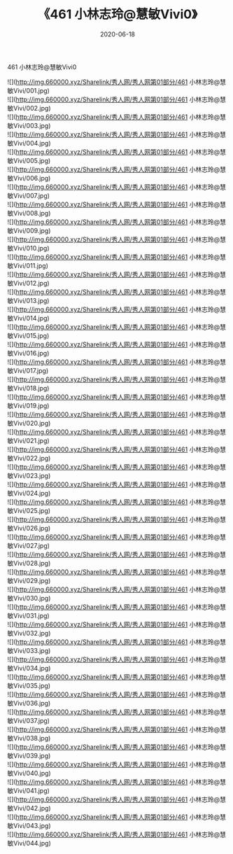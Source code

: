 ﻿---
layout: post
title:  《461 小林志玲@慧敏Vivi0》
date:   2020-06-18
img: http://img.660000.xyz/Sharelink/秀人网/秀人网第01部分/461 小林志玲@慧敏Vivi0/000.jpg
categories: [美女, 清纯, 唯美]
---

461 小林志玲@慧敏Vivi0

  ![](http://img.660000.xyz/Sharelink/秀人网/秀人网第01部分/461 小林志玲@慧敏Vivi/001.jpg) <br> ![](http://img.660000.xyz/Sharelink/秀人网/秀人网第01部分/461 小林志玲@慧敏Vivi/002.jpg) <br> ![](http://img.660000.xyz/Sharelink/秀人网/秀人网第01部分/461 小林志玲@慧敏Vivi/003.jpg) <br> ![](http://img.660000.xyz/Sharelink/秀人网/秀人网第01部分/461 小林志玲@慧敏Vivi/004.jpg) <br> ![](http://img.660000.xyz/Sharelink/秀人网/秀人网第01部分/461 小林志玲@慧敏Vivi/005.jpg) <br> ![](http://img.660000.xyz/Sharelink/秀人网/秀人网第01部分/461 小林志玲@慧敏Vivi/006.jpg) <br> ![](http://img.660000.xyz/Sharelink/秀人网/秀人网第01部分/461 小林志玲@慧敏Vivi/007.jpg) <br> ![](http://img.660000.xyz/Sharelink/秀人网/秀人网第01部分/461 小林志玲@慧敏Vivi/008.jpg) <br> ![](http://img.660000.xyz/Sharelink/秀人网/秀人网第01部分/461 小林志玲@慧敏Vivi/009.jpg) <br> ![](http://img.660000.xyz/Sharelink/秀人网/秀人网第01部分/461 小林志玲@慧敏Vivi/010.jpg) <br> ![](http://img.660000.xyz/Sharelink/秀人网/秀人网第01部分/461 小林志玲@慧敏Vivi/011.jpg) <br> ![](http://img.660000.xyz/Sharelink/秀人网/秀人网第01部分/461 小林志玲@慧敏Vivi/012.jpg) <br> ![](http://img.660000.xyz/Sharelink/秀人网/秀人网第01部分/461 小林志玲@慧敏Vivi/013.jpg) <br> ![](http://img.660000.xyz/Sharelink/秀人网/秀人网第01部分/461 小林志玲@慧敏Vivi/014.jpg) <br> ![](http://img.660000.xyz/Sharelink/秀人网/秀人网第01部分/461 小林志玲@慧敏Vivi/015.jpg) <br> ![](http://img.660000.xyz/Sharelink/秀人网/秀人网第01部分/461 小林志玲@慧敏Vivi/016.jpg) <br> ![](http://img.660000.xyz/Sharelink/秀人网/秀人网第01部分/461 小林志玲@慧敏Vivi/017.jpg) <br> ![](http://img.660000.xyz/Sharelink/秀人网/秀人网第01部分/461 小林志玲@慧敏Vivi/018.jpg) <br> ![](http://img.660000.xyz/Sharelink/秀人网/秀人网第01部分/461 小林志玲@慧敏Vivi/019.jpg) <br> ![](http://img.660000.xyz/Sharelink/秀人网/秀人网第01部分/461 小林志玲@慧敏Vivi/020.jpg) <br> ![](http://img.660000.xyz/Sharelink/秀人网/秀人网第01部分/461 小林志玲@慧敏Vivi/021.jpg) <br> ![](http://img.660000.xyz/Sharelink/秀人网/秀人网第01部分/461 小林志玲@慧敏Vivi/022.jpg) <br> ![](http://img.660000.xyz/Sharelink/秀人网/秀人网第01部分/461 小林志玲@慧敏Vivi/023.jpg) <br> ![](http://img.660000.xyz/Sharelink/秀人网/秀人网第01部分/461 小林志玲@慧敏Vivi/024.jpg) <br> ![](http://img.660000.xyz/Sharelink/秀人网/秀人网第01部分/461 小林志玲@慧敏Vivi/025.jpg) <br> ![](http://img.660000.xyz/Sharelink/秀人网/秀人网第01部分/461 小林志玲@慧敏Vivi/026.jpg) <br> ![](http://img.660000.xyz/Sharelink/秀人网/秀人网第01部分/461 小林志玲@慧敏Vivi/027.jpg) <br> ![](http://img.660000.xyz/Sharelink/秀人网/秀人网第01部分/461 小林志玲@慧敏Vivi/028.jpg) <br> ![](http://img.660000.xyz/Sharelink/秀人网/秀人网第01部分/461 小林志玲@慧敏Vivi/029.jpg) <br> ![](http://img.660000.xyz/Sharelink/秀人网/秀人网第01部分/461 小林志玲@慧敏Vivi/030.jpg) <br> ![](http://img.660000.xyz/Sharelink/秀人网/秀人网第01部分/461 小林志玲@慧敏Vivi/031.jpg) <br> ![](http://img.660000.xyz/Sharelink/秀人网/秀人网第01部分/461 小林志玲@慧敏Vivi/032.jpg) <br> ![](http://img.660000.xyz/Sharelink/秀人网/秀人网第01部分/461 小林志玲@慧敏Vivi/033.jpg) <br> ![](http://img.660000.xyz/Sharelink/秀人网/秀人网第01部分/461 小林志玲@慧敏Vivi/034.jpg) <br> ![](http://img.660000.xyz/Sharelink/秀人网/秀人网第01部分/461 小林志玲@慧敏Vivi/035.jpg) <br> ![](http://img.660000.xyz/Sharelink/秀人网/秀人网第01部分/461 小林志玲@慧敏Vivi/036.jpg) <br> ![](http://img.660000.xyz/Sharelink/秀人网/秀人网第01部分/461 小林志玲@慧敏Vivi/037.jpg) <br> ![](http://img.660000.xyz/Sharelink/秀人网/秀人网第01部分/461 小林志玲@慧敏Vivi/038.jpg) <br> ![](http://img.660000.xyz/Sharelink/秀人网/秀人网第01部分/461 小林志玲@慧敏Vivi/039.jpg) <br> ![](http://img.660000.xyz/Sharelink/秀人网/秀人网第01部分/461 小林志玲@慧敏Vivi/040.jpg) <br> ![](http://img.660000.xyz/Sharelink/秀人网/秀人网第01部分/461 小林志玲@慧敏Vivi/041.jpg) <br> ![](http://img.660000.xyz/Sharelink/秀人网/秀人网第01部分/461 小林志玲@慧敏Vivi/042.jpg) <br> ![](http://img.660000.xyz/Sharelink/秀人网/秀人网第01部分/461 小林志玲@慧敏Vivi/043.jpg) <br> ![](http://img.660000.xyz/Sharelink/秀人网/秀人网第01部分/461 小林志玲@慧敏Vivi/044.jpg) <br>